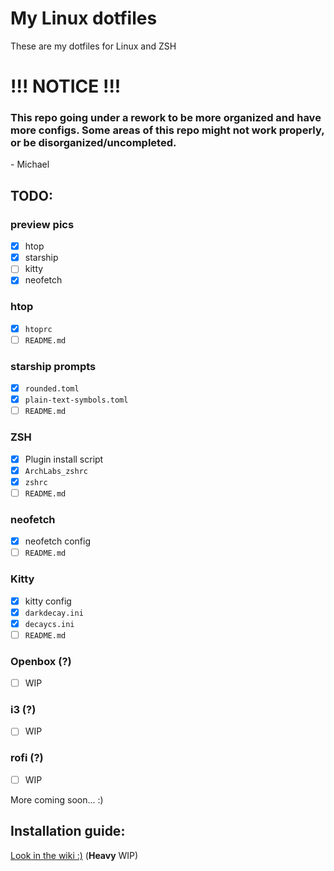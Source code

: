 # My Linux dotfiles
These are my dotfiles for Linux and ZSH

# !!! NOTICE !!!
### This repo going under a rework to be more organized and have more configs. Some areas of this repo might not work properly, or be disorganized/uncompleted. 
\- Michael

## TODO:
### preview pics
- [x] htop
- [x] starship
- [ ] kitty
- [x] neofetch

### htop
- [x] `htoprc`
- [ ] `README.md` 

### starship prompts
- [x] `rounded.toml`
- [x] `plain-text-symbols.toml`
- [ ] `README.md` 

### ZSH 
- [x] Plugin install script
- [x] `ArchLabs_zshrc`
- [x] `zshrc`
- [ ] `README.md` 

### neofetch
- [x] neofetch config
- [ ] `README.md` 
### Kitty
- [x] kitty config
- [x] `darkdecay.ini`
- [x] `decaycs.ini` 
- [ ] `README.md` 

### Openbox (?)
- [ ] WIP

### i3 (?)
- [ ] WIP

### rofi (?)
- [ ] WIP

More coming soon... :)

## Installation guide: 

[Look in the wiki :)](https://github.com/michaelScopic/dotfiles/wiki) (**Heavy** WIP)


